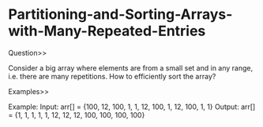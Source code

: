 # Partitioning-and-Sorting-Arrays-with-Many-Repeated-Entries

Question>>

Consider a big array where elements are from a small set and in any range, i.e. there are many repetitions. How to efficiently sort the array?

Examples>>

Example: 
Input:  arr[] = {100, 12, 100, 1, 1, 12, 100, 1, 12, 100, 1, 1}
Output: arr[] = {1, 1, 1, 1, 1, 12, 12, 12, 100, 100, 100, 100}
